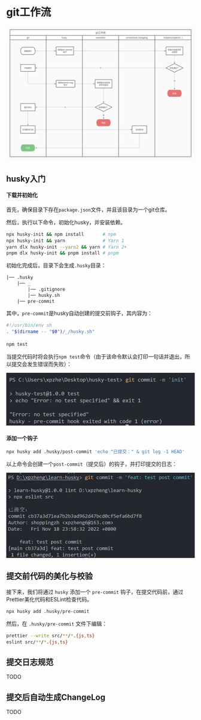 # git工作流

![](./images/git-workflow.jpg)

## husky入门

#### 下载并初始化

首先，确保目录下存在`package.json`文件，并且该目录为一个git仓库。

然后，执行以下命令，初始化husky，并安装依赖。

```bash
npx husky-init && npm install       # npm
npx husky-init && yarn              # Yarn 1
yarn dlx husky-init --yarn2 && yarn # Yarn 2+
pnpm dlx husky-init && pnpm install # pnpm
```

初始化完成后，目录下会生成`.husky`目录：

```
|── .husky
    |── _
        |── .gitignore
        |── husky.sh
    |── pre-commit
```

其中，`pre-commit`是husky自动创建的提交前钩子，其内容为：

```bash
#!/usr/bin/env sh
. "$(dirname -- "$0")/_/husky.sh"

npm test

```

当提交代码时将会执行`npm test`命令（由于该命令默认会打印一句话并退出，所以提交会发生错误而失败）：


![](./images/commit-failed.png)


#### 添加一个钩子


```bash
npx husky add .husky/post-commit 'echo "已提交：" & git log -1 HEAD'
```

以上命令会创建一个`post-commit`（提交后）的钩子，并打印提交的日志：

![](./images/husky-create-hook.png)




## 提交前代码的美化与校验

接下来，我们将通过 `husky` 添加一个 `pre-commit` 钩子，在提交代码前，通过Prettier美化代码和ESLint检查代码。

```bash
npx husky add .husky/pre-commit
```

然后，在 `.husky/pre-commit` 文件下编辑：

```bash
prettier --write src/**/*.{js,ts}
eslint src/**/*.{js,ts}
```



## 提交日志规范

TODO

## 提交后自动生成ChangeLog

TODO



